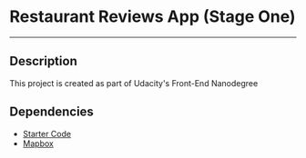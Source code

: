 # Restaurant Reviews App (Stage One)

---

## Description

This project is created as part of Udacity's Front-End Nanodegree

## Dependencies

- [Starter Code](https://github.com/udacity/mws-restaurant-stage-1)
- [Mapbox](https://www.mapbox.com/install/)
